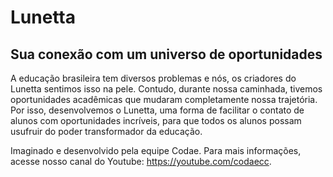 # Lunetta
## Sua conexão com um universo de oportunidades

A educação brasileira tem diversos problemas e nós, os criadores do Lunetta sentimos isso na pele. Contudo, durante nossa caminhada, tivemos oportunidades acadêmicas que mudaram completamente nossa trajetória. Por isso, desenvolvemos o Lunetta, uma forma de facilitar o contato de alunos com oportunidades incríveis, para que todos os alunos possam usufruir do poder transformador da educação.

Imaginado e desenvolvido pela equipe Codae. Para mais informações, acesse nosso canal do Youtube: https://youtube.com/codaecc.